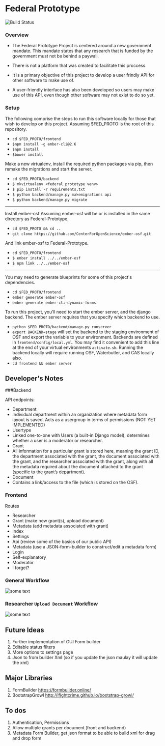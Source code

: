 Federal Prototype
============
![Build Status](https://travis-ci.org/CenterForOpenScience/Federal-Prototype.svg?branch=master)

### Overview
* The Federal Prototype Project is centered around a new government mandate. This mandate states that any research that is funded by the government must not be behind a paywall.

* There is not a platform that was created to facilitate this proccess 

* It is a primary objective of this project to develop a user frindly API for other software to make use of.
* A user-friendly interface has also been developed so users may make use of this API, even though other software may not exist to do so yet.

### Setup

The following comprise the steps to run this software locally for those that wish to develop on this project.
Assuming $FED_PROTO is the root of this repository.

- `cd $FED_PROTO/frontend`
- `$npm install -g ember-cli@2.6`
- `$npm install`
- `$bower install`

Make a new virtualenv, install the required python packages via pip, then remake the migrations and start the server.

- `cd $FED_PROTO/backend`
- `$ mkvirtualenv <federal prototype venv>`
- `$ pip install -r requirements.txt`
- `$ python backend/manage.py makemigrations api`
- `$ python backend/manage.py migrate`

****************

Install ember-osf 
Assuming ember-osf will be or is installed in the same directory as Federal-Prototype, 

- `cd $FED_PROTO && cd ..`
- `git clone https://github.com/CenterForOpenScience/ember-osf.git`

And link ember-osf to Federal-Prototype.

- `cd $FED_PROTO/frontend`
- `$ ember install ../../ember-osf`
- `$ npm link ../../ember-osf`

****************

You may need to generate blueprints for some of this project's dependencies.

- `cd $FED_PROTO/frontend`
- `ember generate ember-osf`
- `ember generate ember-cli-dynamic-forms`

To run this project, you'll need to start the ember server, and the django backend. The ember server requires that you specify which backend to use.

- `python $FED_PROTO/backend/manage.py runserver`
- `export BACKEND=stage` will set the backend to the staging environment of OSF and export the variable to your environment. Backends are defined in `frontend/config/local.yml`. You may find it convenient to add this line at the end of your virtual environments `activate.sh`. Running the backend locally will require running OSF, Waterbutler, and CAS locally also. 
- `cd frontend && ember server`

## Developer's Notes

###Backend

API endpoints:

* Department
 * Individual department within an organization where metadata form layout is saved.
Acts as a usergroup in terms of permissions (NOT YET IMPLEMENTED)
* Usertype
 * Linked one-to-one with Users (a built-in Django model), determines whether a user is a moderator or researcher.
* Grant
 * All information for a particular grant is stored here, meaning the grant ID, the department associated with the grant, the document associated with the grant, and the researcher associated with the grant, along with all the metadata required about the document attached to the grant (specific to the grant’s department).
* Document
 * Contains a link/access to the file (which is stored on the OSF).

### Frontend
Routes

* Researcher
 * Grant (make new grant(s), upload document)
 * Metadata (add metadata associated with grant)
 * Index
* Settings
 * Api (review some of the basics of our public API)
 * Metadata (use a JSON-form-builder to construct/edit a metadata form)
* Login
 * Self-explanatory
* Moderator
 * I forget?

### General Workflow
![some text](https://raw.githubusercontent.com/Rytiggy/Federal-Prototype/master/Federal%20Prototype%20Documentation%20(1).png)

### Researcher `Upload Document` Workflow
![some text](https://raw.githubusercontent.com/Rytiggy/Federal-Prototype/master/Federal%20Prototype%20Documentation.png)

## Future Ideas
1. Further implementation of GUI Form builder 
2. Editable status filters 
3. More options to settings page 
4. Json to from builder Xml (so if you update the json maulay it will update the xml)

## Major Libraries 
1. FormBuilder https://formbuilder.online/
2. BootstrapGrowl http://ifightcrime.github.io/bootstrap-growl/

## To dos
1. Authentication, Permissions
2. Allow multiple grants per document (front and backend)
3. Metadata Form Builder, get json format to be able to build xml for drag and drop form
